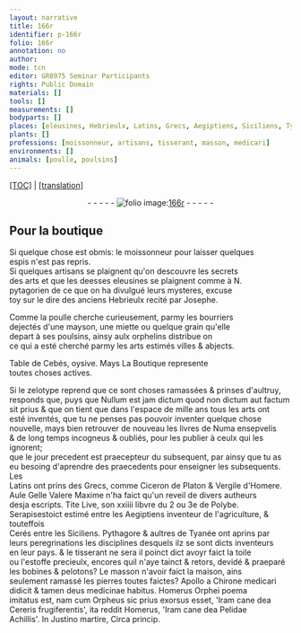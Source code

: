 ```yaml
---
layout: narrative
title: 166r
identifier: p-166r
folio: 166r
annotation: no
author:
mode: tcn
editor: GR8975 Seminar Participants
rights: Public Domain
materials: []
tools: []
measurements: []
bodyparts: []
places: [eleusines, Hebrieulx, Latins, Grecs, Aegiptiens, Siciliens, Tyanée]
plants: []
professions: [moissonneur, artisans, tisserant, masson, medicari]
environments: []
animals: [poulle, poulsins]
---
```


 <p><a href="{{ site.baseurl }}/normalized/">[TOC]</a> | <a href="{{ site.baseurl }}/texts/p-166r_tl/" target="_blank">[translation]</a></p><div class="folio" align="center">- - - - - <a href="http://gallica.bnf.fr/ark:/12148/btv1b10500001g/f337.item.r=" target="_blank"><img src="https://cu-mkp.github.io/2017-workshop-edition/assets/photo-icon.png" alt="folio image: " style="display:inline-block; margin-bottom:-3px;"/>166r</a> - - - - - </div>  
  

## Pour la boutique

 
Si quelque chose est obmis: le <span class="pro">moissonneur</span> pour laisser quelques<br/> espis n'est pas repris.<br/> Si quelques <span class="pro">artisans</span> se plaignent qu'on descouvre les secrets<br/> des arts et que les de<span class="x">e</span>sses <span class="pl">eleusines</span> se plaignent co<span class="exp">mm</span>e à <span class="pn">N.</span><br/> pytagorien de ce que on ha divulgué leurs mysteres, excuse<br/> toy sur le dire des anciens <span class="pl">Hebrieulx</span> recité par <span class="pn">Josephe</span>.
 
 Comme la <span class="al">poulle</span> cherche curieusement, parmy les bourriers<br/> dejectés d'une mayson, une miette ou quelque grain qu'elle<br/> depart à ses <span class="al">poulsins</span>, ainsy aulx orphelins distribue on<br/> ce qui a esté cherché parmy les arts estimés villes & abjects.
 
 Table de <span class="pn">Cebés</span>, oysive. Mays La Boutique represente<br/> toutes choses actives. 
 
 Si le zelotype reprend que ce sont choses ramassées & prinses d'aultruy,<br/> responds que, puys que Nullum est jam dictum quod non dictum aut factum<br/> sit prius & que on tient que dans l'espace de mille ans tous les arts ont<br/> esté inventés, que tu ne penses pas pouvoir inventer quelque chose nouvelle, mays bien retrouver de nouveau les livres de <span class="pn">Numa</span> ensepvelis<br/> & de long temps incogneus & oubliés, pour les publier à ceulx qui les ignorent;<br/> que le jour precedent est praecepteur du subsequent, par ainsy que tu as<br/> eu besoing d'aprendre des praecedents pour enseigner les subsequents. Les<br/> <span class="pl">Latins</span> ont prins des <span class="pl">Grecs</span>, co<span class="exp">mm</span>e <span class="pn">Ciceron</span> de <span class="pn">Platon</span> & <span class="pn">Vergile</span> d'<span class="pn">Homere</span>.<br/> <span class="pn">Aule Gelle</span> <span class="pn">Valere Max<span class="exp">ime</span></span> n'ha faict qu'un reveil de divers autheurs<br/> desja escripts. <span class="pn">Tite Live</span>, son xxiiii l<span class="exp">i</span>b<span class="exp">vre</span> du 2 ou 3e de <span class="pn">Polybe</span>.<br/> <span class="pn">Serapis</span>estoict estimé entre les <span class="pl">Aegiptiens</span> inventeur de l'agriculture, & touteffois<br/> <span class="pn">Cerés</span> entre les <span class="pl">Siciliens</span>. <span class="pn">Pythagore</span> & aultres de <span class="pl">Tyanée</span> ont aprins par<br/> leurs peregrinations les disciplines desquels ilz se sont dicts inventeurs<br/> en leur pays. & le <span class="pro">tisserant</span> ne sera <span class="add">il</span> poinct dict avoyr faict la toile<br/> ou l'estoffe precieulx, encores quil n'aye tainct & retors, devidé & praeparé<br/> les bobines & pelotons? Le <span class="pro">masson</span> n'avoir faict la maison, ains<br/> seulem<span class="exp">ent</span> ramassé les pierres toutes faictes? <span class="pn">Apollo</span> a <span class="pn">Chirone</span> <span class="pro">medicari</span><br/> didicit & tamen deus medicinae habitus. <span class="pn">Homerus</span> Orphei poema<br/> imitatus est, nam cum <span class="pn">Orpheus</span> sic prius exorsus esset, 'Iram cane dea<br/> <span class="pn">Cereris</span> frugiferentis', ita reddit <span class="pn">Homerus</span>, 'Iram cane dea <span class="pn">Pelidae</span><br/> <span class="pn">Achillis</span>'. In <span class="pn">Justino martire</span>, Circa princip.
 
 